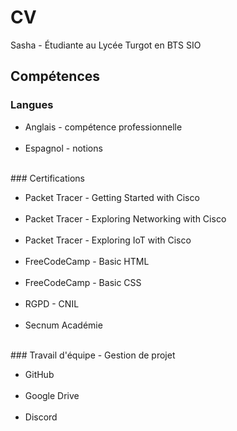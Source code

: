 # CV
Sasha - Étudiante au Lycée Turgot en BTS SIO
## Compétences
### Langues
<ul>
<li>Anglais - compétence professionnelle</li><br>
<li>Espagnol - notions</li><br>
</ul>
### Certifications
<ul>
<li>Packet Tracer - Getting Started with Cisco</li><br>
<li>Packet Tracer - Exploring Networking with Cisco</li><br>
<li>Packet Tracer - Exploring IoT with Cisco</li><br>
<li>FreeCodeCamp - Basic HTML</li><br>
<li>FreeCodeCamp - Basic CSS</li><br>
<li>RGPD - CNIL</li><br>
<li>Secnum Académie</li><br>
</ul>
### Travail d'équipe - Gestion de projet
<ul>
<li>GitHub</li><br>
<li>Google Drive</li><br>
<li>Discord</li><br>
</ul>
